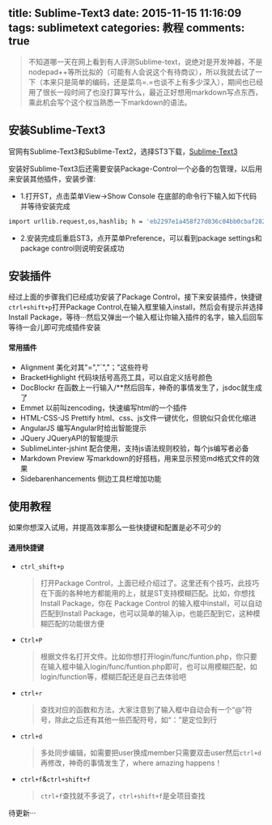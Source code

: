title: Sublime-Text3
date: 2015-11-15 11:16:09
tags: sublimetext
categories: 教程
comments: true
---
> 不知道哪一天在网上看到有人评测Sublime-text，说绝对是开发神器，不是nodepad++等所比拟的（可能有人会说这个有待商议），所以我就去试了一下（本来只是简单的编码，还是菜鸟=.=也谈不上有多少深入），期间也已经用了很长一段时间了也没打算写什么，最近正好想用markdown写点东西，乘此机会写个这个权当熟悉一下markdown的语法。

<!--more-->

## 安装Sublime-Text3
官网有Sublime-Text3和Sublime-Text2，选择ST3下载，[Sublime-Text3](http://c758482.r82.cf2.rackcdn.com/Sublime%20Text%20Build%203083.zip)

安装好Sublime-Text3后还需要安装Package-Control一个必备的包管理，以后用来安装其他插件，安装步骤:
 
 - 1.打开ST，点击菜单View->Show Console
在底部的命令行下输入如下代码并等待安装完成
```bash
import urllib.request,os,hashlib; h = 'eb2297e1a458f27d836c04bb0cbaf282' + 'd0e7a3098092775ccb37ca9d6b2e4b7d'; pf = 'Package Control.sublime-package'; ipp = sublime.installed_packages_path(); urllib.request.install_opener( urllib.request.build_opener( urllib.request.ProxyHandler()) ); by = urllib.request.urlopen( 'http://packagecontrol.io/' + pf.replace(' ', '%20')).read(); dh = hashlib.sha256(by).hexdigest(); print('Error validating download (got %s instead of %s), please try manual install' % (dh, h)) if dh != h else open(os.path.join( ipp, pf), 'wb' ).write(by)
```
 - 2.安装完成后重启ST3，点开菜单Preference，可以看到package settings和package control则说明安装成功

## 安装插件
经过上面的步骤我们已经成功安装了Package Control，接下来安装插件，快捷键`ctrl+shift+p`打开Package Control,在输入框里输入install，然后会有提示并选择Install Package，等待···然后又弹出一个输入框让你输入插件的名字，输入后回车等待一会儿即可完成插件安装

#### 常用插件
 - Alignment 美化对其"=","`","；"这些符号
 - BracketHighlight 	代码块括号高亮工具，可以自定义括号颜色
 - DocBlockr 在函数上一行输入/**然后回车，神奇的事情发生了，jsdoc就生成了
 - Emmet 以前叫zencoding，快速编写html的一个插件
 - HTML-CSS-JS Prettify html、css、js文件一键优化，但貌似只会优化缩进
 - AngularJS 编写Angular时给出智能提示
 - JQuery JQueryAPI的智能提示
 - SublimeLinter-jshint 配合使用，支持js语法规则校验，每个js编写者必备
 - Markdown Preview 写markdown的好搭档，用来显示预览md格式文件的效果
 - Sidebarenhancements 侧边工具栏增加功能

## 使用教程
如果你想深入试用，并提高效率那么一些快捷键和配置是必不可少的
#### 通用快捷键
* `ctrl_shift+p`
	> 打开Package Control，上面已经介绍过了。这里还有个技巧，此技巧在下面的各种地方都能用的上，就是ST支持模糊匹配。比如，你想找Install Package，你在 Package Control 的输入框中install，可以自动匹配到Install Package，也可以简单的输入ip，也能匹配到它，这种模糊匹配的功能很方便
* `Ctrl+P`
	> 根据文件名打开文件。比如你想打开login/func/funtion.php，你只要在输入框中输入login/func/funtion.php即可，也可以用模糊匹配，如login/function等，模糊匹配还是自己去体验吧
* `ctrl+r`
	> 查找对应的函数和方法，大家注意到了输入框中自动会有一个“@”符号，除此之后还有其他一些匹配符号，如“：”是定位到行
* `ctrl+d`
	> 多处同步编辑，如需要把user换成member只需要双击user然后`ctrl+d`再修改，神奇的事情发生了，where amazing happens！
* `ctrl+f`&`ctrl+shift+f`
	> `ctrl+f`查找就不多说了，`ctrl+shift+f`是全项目查找

待更新···